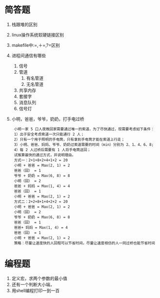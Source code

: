 # 简答题
1. 栈跟堆的区别
2. linux操作系统软硬链接区别
3. makefile中:=,＋=,?=区别
4. 进程间通信有哪些
    1. 信号
    2. 管道
        1. 有名管道
        2. 无名管道
    3. 共享内存
    4. 套接字
    5. 消息队列
    6. 信号灯
5. 小明，爸爸，爷爷，奶奶，打手电过桥

        小明一家 5 口人夜晚回家需要通过唯一的索道，为了尽快通过，现需要考虑如下条件：
        1）出于安全考虑索道一次只能通行 2 人；
        2）只有一个用于照明的手电筒，只有拿到手电筒才能在索道上行走；
        3）小明、爸爸、妈妈、爷爷、奶奶过索道需要的时间（min）分别为 2、1、4、6、8;
        4）每 2 人过桥后需要有 1 人将手电筒送回；
        试推算最快的通过方式，并说明理由。
        方式一：2+1+8+2+4+1+2 = 20 
        小明 + 爸爸 = Max(2, 1) = 2
        爸爸（回） = 1
        爷爷 + 奶奶 = Max(6, 8) = 8
        小明（回） = 2
        爸爸 + 妈妈 = Max(1, 4) = 4
        爸爸（回） = 1
        小明 + 爸爸 = Max(2, 1) = 2
        方式二：2+2+8+1+4+2+2 = 20
        小明 + 爸爸 = Max(2, 1) = 2
        小明（回） = 2
        爷爷 + 奶奶 = Max(6, 8) = 8
        爸爸（回） = 1
        爸爸+ 妈妈 = Max(1, 4) = 4
        爸爸（回） = 1
        小明 + 爸爸 = Max(2, 1) = 2
        策略：尽量让速度快的人回程可以节省时间，尽量让速度相仿的人一同过桥也能节省时间

# 编程题
1. 定义宏，求两个参数的最小值
2. 还有一个判断大小端，
3. 用shell编程打印一到一百